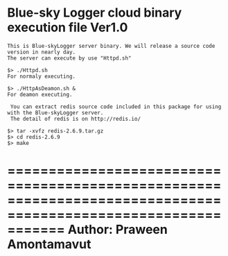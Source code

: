  Blue-sky Logger cloud binary execution file Ver1.0
===============================================================================================================
    This is Blue-skyLogger server binary. We will release a source code version in nearly day. 
    The server can execute by use "Httpd.sh"

	$> ./Httpd.sh
	For normaly executing.
	
	$> ./HttpAsDeamon.sh &
	For deamon executing.

     You can extract redis source code included in this package for using with the Blue-skyLogger server. 
     The detail of redis is on http://redis.io/ 
	
	$> tar -xvfz redis-2.6.9.tar.gz
	$> cd redis-2.6.9
	$> make

===============================================================================================================
  Author: Praween Amontamavut
===============================================================================================================
